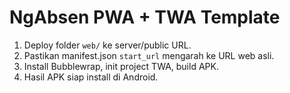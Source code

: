 # NgAbsen PWA + TWA Template

1. Deploy folder `web/` ke server/public URL.
2. Pastikan manifest.json `start_url` mengarah ke URL web asli.
3. Install Bubblewrap, init project TWA, build APK.
4. Hasil APK siap install di Android.